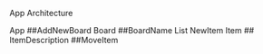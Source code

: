 App Architecture



App 
    ##AddNewBoard
    Board
        ##BoardName
        List
            NewItem
            Item
               ## ItemDescription
            ##MoveItem




    


